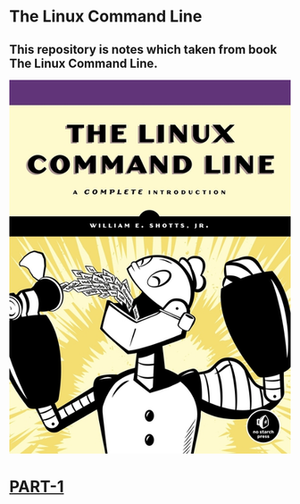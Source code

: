 # The Linux Command Line 

## This repository is notes which taken from book The Linux Command Line. 

![The Linux Command Line](./images/linux_command_line.png)

# [PART-1](PART1.md)
